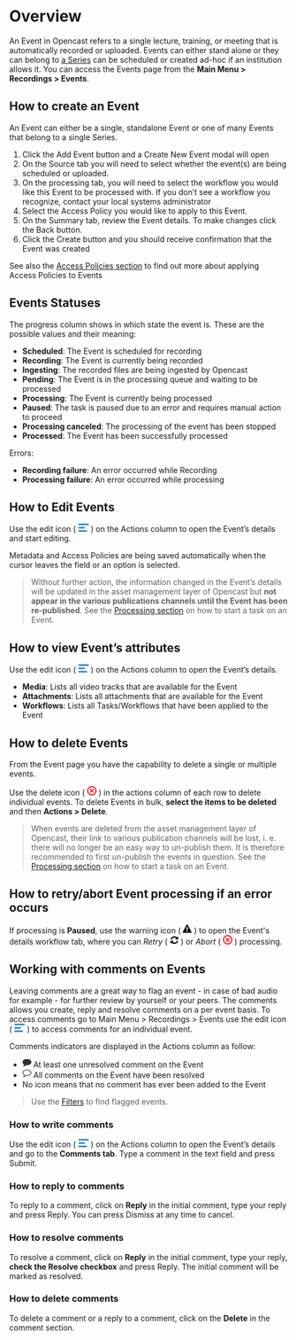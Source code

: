 <!-- Open comments Icon -->
[icon_open_comment]:data:image/png;base64,iVBORw0KGgoAAAANSUhEUgAAABAAAAAQCAYAAAAf8/9hAAAA3UlEQVR4nKXTvUoDQRTF8V/GYO3HA0heIAbyBpaWgpWFjRCwsLIWbAVjkTZtirSCdVLYS4JC6hSKWNqJoMXuxUUQd7MHBqa4/zPnwplGt9NRR6lwb+IUM3z9cR5wgrWAGnmCHdyiXfLhGfbxnLCBSQUYdnGP7YQLtCrAoRYuEw5XgEMHCZs1DLYSHmsYPCXc1DDoJ4wxWAG+xiiKdCYrURm9oYdzsvaFFr8GP2Tt+8Qr5rjLE7/HUBis46oAT3GM5X9xYoUhujl4hL0yMD9/oS3b7aUMVFSsMK8Khr4BytkpdpaZ1jIAAAAASUVORK5CYII= "Open comments icon"


<!-- Resolved comments Icon -->
[icon_resolved_comment]:data:image/png;base64,iVBORw0KGgoAAAANSUhEUgAAABAAAAAQCAYAAAAf8/9hAAABI0lEQVR4nKXSvSuFYRgG8N95nVisMvgqoRh0chhkYmUxWUkmf8DJQKEkpUS+MljZlc2mlFK+TgYWi04MYlM+hvd9O5J4D1fdPffz1HXd9/3cVyqbyfgPgi/3Viwijze8R/GKCyyg5TuBCmziFA2YQxMqo2jGPBpxjlWUQyqbyVRgH1UYiqr/hDbsoID+NCZQjw48JRg7jx6cIBdgGJMJyTGeMYWRANUJ2v4OV6gJoqTzDwJduAmwjGnUlkCuxQxWAmwLt3CI3gTkARxjDxvp6HEM4zhAN46EW3lBmfCfujGIOsxiCdJFYXncR+caRhVdWBAaaB27eIxJsUC50KYPuMS10H23v80TW3kL2ahSDn1JyIRWhvao/bskpM+IRzgrlRjjA6hxPa3f8mSnAAAAAElFTkSuQmCC "Resolved comments icon"

<!-- Delete icon -->
[icon_delete]:data:image/png;base64,iVBORw0KGgoAAAANSUhEUgAAABEAAAARCAYAAAA7bUf6AAABEklEQVR42q2Uuw4BURRFVYpLoSCYL2PQTTU0vsBXeY14TIyan/Ao6ChQcE6yJTs37phCsTLZ++x7cp+Te9TrNkWhL6yEi/DCdwW/aI+xG/jCUQe6QN13NRlQcCM0hRpqNegNZQZ2Ex+Fp9CF56KrOeTb6n324AQzUDMDAfJnoaRGD0ZCobUwFgx0QYiELWUSjOupiCCaFBjCWwoVIYaeUKYBL1Kxh6hSwAhz+DdqaCjjwT+ouEPkGMzgqjV8y1Y9j9pdxeHLTAqfJVCjRdpMIogGBaa0hLI2gB592ZOZ63R2aGSgDTY7dpzOf+6J0qIbG/5oENKN7aS9nQRr9nAKHnTiejtMK+MrbvO4tP9JnPV/8gansczJeXp0AgAAAABJRU5ErkJggg== "Delete icon"

<!-- Hamburger Icon -->
[icon_hamburger]:data:image/png;base64,iVBORw0KGgoAAAANSUhEUgAAABMAAAAPCAYAAAAGRPQsAAAARklEQVQ4y2Ow6L3SCsQ/gfg/BRikv5WBCgbB8GcGKrnsF9hlIwSQEGY/CYYLiYH/mVouG1ExRqUwIxy7FGalz9RyGUbsAgCNXmeVduHT9gAAAABJRU5ErkJggg== "Edit Icon"

<!-- Warning Icon -->
[icon_warning]:data:image/png;base64,iVBORw0KGgoAAAANSUhEUgAAABAAAAAQCAYAAAAf8/9hAAABJklEQVQ4T53TvyvGURTH8dczmPyYkNWvSCwGEskgq0iZLSJ/g9//ghhsZgwWg8FCkcEghTAzUdiETt2nvn17niec6Zx7P+d9z73n3ILyVoMLfKEf76WkhQqAZayk/fDX/gJowj2qU9IHWvGch5SrYAtzOfEmFn4D6MA1nrCbEqbRgC7cZSGlKtjHBI4wlsTHGMEepioBBnGSBKcYSv45+pI/gLMiJFtB+JEUgrBL9Cb/Ct3JjwOG8R1xFjCZSizCb9GZgge0ZEofx0EWUJUerj33yo/pkObc+g168FmsYB7RpqxFz2fSwg7qc/uz2A5AbRqaxpwge4UYqhikrEWb2wKwiqXcZoQvWE/rMdJ1JTSLAXhDfJz/2GsANjD6n2wcVvqNv2L+AGp3Mha6UJqoAAAAAElFTkSuQmCC "Warning icon"

<!-- Refresh Icon -->
[icon_refresh]:data:image/png;base64,iVBORw0KGgoAAAANSUhEUgAAABAAAAAQCAYAAAAf8/9hAAABLElEQVQ4T63SvyuvYRjH8ZcMlD/AogiFDErJr8Um4RwDgwySwT9htMi/cAY6CYMSsRkosfhVTojRfmYGdNX96PH0fAdxj/d9X+/rc12fT5VvnqqS+jrMYhTN6f0BO1jHM2rRhusiYABbaKgg7BFzWEQjOvKAKD5M9NfU8SyB+vAb1TnwPdozQEi6RROe8AuXBRX9OEFW8wkwjz94QzeuCsXRIHYwXEnBCsZxhIWS+buwmeseX84xU+bCl4z9McA2QmZ2YhcT+Fci5y9ioatYyhSEvy25z3uYxEsB0IvM2jHslwGi+xCOC8WRhXCiHhfowWslBQE5wGmCRMhGkgv/MZhy8xGKyHoEaRlrhXHyQu4whZvsMlPQiYDEzDWYTmlsTeGKHe1io7iXb9v4DuVKPRFyZ7ArAAAAAElFTkSuQmCC "Refresh icon"


# Overview

An Event in Opencast refers to a single lecture, training, or meeting that is automatically recorded or uploaded. Events can either stand alone or they can belong to [a Series](series.md) can be scheduled or created ad-hoc if an institution allows it. You can access the Events page from the **Main Menu > Recordings > Events**.


## How to create an Event

An Event can either be a single, standalone Event or one of many Events that belong to a single Series.  

1. Click the Add Event button and a Create New Event modal will open
1. On the Source tab you will need to select whether the event(s) are being scheduled or uploaded.
1. On the processing tab, you will need to select the workflow you would like this Event to be processed with. If you don’t see a workflow you recognize, contact your local systems administrator
1. Select the Access Policy you would like to apply to this Event.
1. On the Summary tab, review the Event details. To make changes click the Back button.
1. Click the Create button and you should receive confirmation that the Event was created


See also the [Access Policies section](accesspolicies.md#apply-access-policies-to-events) to find out more about applying Access Policies to Events

## Events Statuses

The progress column shows in which state the event is. These are the possible values and their meaning:

* **Scheduled**: The Event is scheduled for recording
* **Recording**: The Event is currently being recorded
* **Ingesting**: The recorded files are being ingested by Opencast
* **Pending**: The Event is in the processing queue and waiting to be processed
* **Processing**: The Event is currently being processed
* **Paused**: The task is paused due to an error and requires manual action to proceed
* **Processing canceled**: The processing of the event has been stopped
* **Processed**: The Event has been successfully processed

Errors:

* **Recording failure**: An error occurred while Recording
* **Processing failure**: An error occurred while processing

## How to Edit Events

Use the edit icon ( ![icon_hamburger][] ) on the Actions column to open the Event’s details and start editing.

Metadata and Access Policies are being saved automatically when the cursor leaves the field or an option is selected.

> Without further action, the information changed in the Event’s details will be updated in the asset management layer of Opencast but **not appear in the various publications channels until the Event has been re-published**. See the [Processing section](processing.md) on how to start a task on an Event.


## How to view Event’s attributes
Use the edit icon ( ![icon_hamburger][] ) on the Actions column to open the Event’s details.

* **Media**: Lists all video tracks that are available for the Event
* **Attachments**: Lists all attachments that are available for the Event
* **Workflows**: Lists all Tasks/Workflows that have been applied to the Event

## How to delete Events
From the Event page you have the capability to delete a single or multiple events.

Use the delete icon ( ![icon_delete][] ) in the actions column of each row to delete individual events. To delete Events in bulk, **select the items to be deleted** and then **Actions > Delete**.

> When events are deleted from the asset management layer of Opencast, their link to various publication channels will be lost, i. e. there will no longer be an easy way to un-publish them. It is therefore recommended to first un-publish the events in question. See the [Processing section](processing.md) on how to start a task on an Event.


## How to retry/abort Event processing if an error occurs

If processing is **Paused**, use the warning icon ( ![icon_warning][] ) to open the Event's details workflow tab, where you can *Retry* ( ![icon_refresh][] ) or *Abort* ( ![icon_delete][] ) processing.


## Working with comments on Events
Leaving comments are a great way to flag an event - in case of bad audio for example - for further review by yourself or your peers. The comments allows you create, reply and resolve comments on a per event basis. To access comments go to Main Menu > Recordings > Events use the edit icon ( ![icon_hamburger][] ) to access comments for an individual event.

Comments indicators are displayed in the Actions column as follow:

* ![icon_open_comment][] At least one unresolved comment on the Event
* ![icon_resolved_comment][] All comments on the Event have been resolved
* No icon means that no comment has ever been added to the Event

> Use the [Filters](searchandfilter.md) to find flagged events.


### How to write comments
Use the edit icon ( ![icon_hamburger][] ) on the Actions column to open the Event’s details and go to the **Comments tab**. Type a comment in the text field and press Submit.

### How to reply to comments
To reply to a comment, click on **Reply** in the initial comment, type your reply and press Reply. You can press Dismiss at any time to cancel.

### How to resolve comments
To resolve a comment, click on **Reply** in the initial comment, type your reply, **check the Resolve checkbox** and press Reply. The initial comment will be marked as resolved.

### How to delete comments
To delete a comment or a reply to a comment, click on the **Delete** in the comment section.
